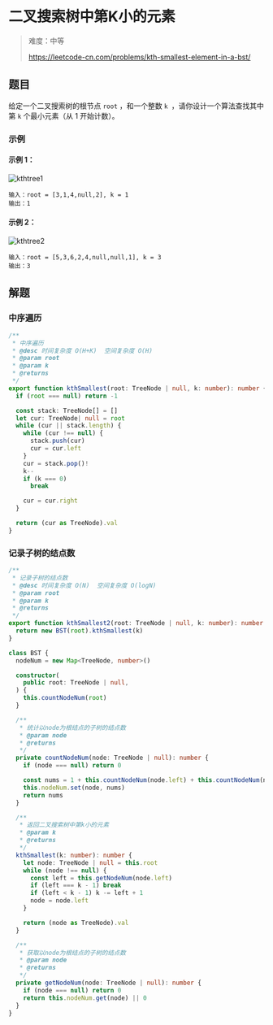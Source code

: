 # 二叉搜索树中第K小的元素

> 难度：中等
>
> https://leetcode-cn.com/problems/kth-smallest-element-in-a-bst/

## 题目

给定一个二叉搜索树的根节点 `root` ，和一个整数 `k `，请你设计一个算法查找其中第 `k` 个最小元素（从 1 开始计数）。

### 示例 

#### 示例 1：

![kthtree1](https://user-images.githubusercontent.com/54696834/162350379-51c4a593-7a83-4690-9f43-0af916f5b048.jpg)

```
输入：root = [3,1,4,null,2], k = 1
输出：1
```

#### 示例 2：

![kthtree2](https://user-images.githubusercontent.com/54696834/162350383-216f2fbc-3008-4da6-b2ca-24b93503ef6b.jpg)

```
输入：root = [5,3,6,2,4,null,null,1], k = 3
输出：3
```

## 解题

### 中序遍历

```ts
/**
 * 中序遍历
 * @desc 时间复杂度 O(H+K)  空间复杂度 O(H)
 * @param root
 * @param k
 * @returns
 */
export function kthSmallest(root: TreeNode | null, k: number): number {
  if (root === null) return -1

  const stack: TreeNode[] = []
  let cur: TreeNode| null = root
  while (cur || stack.length) {
    while (cur !== null) {
      stack.push(cur)
      cur = cur.left
    }
    cur = stack.pop()!
    k--
    if (k === 0)
      break

    cur = cur.right
  }

  return (cur as TreeNode).val
}
```

### 记录子树的结点数

```ts
/**
 * 记录子树的结点数
 * @desc 时间复杂度 O(N)  空间复杂度 O(logN)
 * @param root
 * @param k
 * @returns
 */
export function kthSmallest2(root: TreeNode | null, k: number): number {
  return new BST(root).kthSmallest(k)
}

class BST {
  nodeNum = new Map<TreeNode, number>()

  constructor(
    public root: TreeNode | null,
  ) {
    this.countNodeNum(root)
  }

  /**
   * 统计以node为根结点的子树的结点数
   * @param node
   * @returns
   */
  private countNodeNum(node: TreeNode | null): number {
    if (node === null) return 0

    const nums = 1 + this.countNodeNum(node.left) + this.countNodeNum(node.right)
    this.nodeNum.set(node, nums)
    return nums
  }

  /**
   * 返回二叉搜索树中第k小的元素
   * @param k
   * @returns
   */
  kthSmallest(k: number): number {
    let node: TreeNode | null = this.root
    while (node !== null) {
      const left = this.getNodeNum(node.left)
      if (left === k - 1) break
      if (left < k - 1) k -= left + 1
      node = node.left
    }

    return (node as TreeNode).val
  }

  /**
   * 获取以node为根结点的子树的结点数
   * @param node
   * @returns
   */
  private getNodeNum(node: TreeNode | null): number {
    if (node === null) return 0
    return this.nodeNum.get(node) || 0
  }
}
```